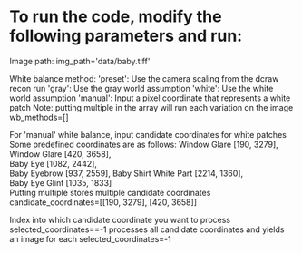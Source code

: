 # To run the code, modify the following parameters and run:

Image path:
img_path='data/baby.tiff'

White balance method:
   'preset':   Use the camera scaling from the dcraw recon run
   'gray':     Use the gray world assumption
   'white':    Use the white world assumption
   'manual':   Input a pixel coordinate that represents a white patch
Note: putting multiple in the array will run each variation on the image
wb_methods=[] 

For 'manual' white balance, input candidate coordinates for white patches
Some predefined coordinates are as follows:
   Window Glare             [190, 3279],    
   Window Glare             [420, 3658],    
   Baby Eye                 [1082, 2442],   
   Baby Eyebrow             [937, 2559],
   Baby Shirt White Part    [2214, 1360],   
   Baby Eye Glint           [1035, 1833]   
Putting multiple stores multiple candidate coordinates
candidate_coordinates=[[190, 3279], [420, 3658]]

Index into which candidate coordinate you want to process
selected_coordinates==-1 processes all candidate coordinates
   and yields an image for each
selected_coordinates=-1 
